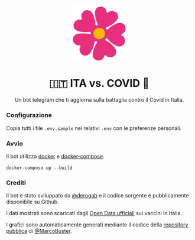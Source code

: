 

<div align="center">
<img src="./assets/images/logo.png" width="150">
</div>
<div align="center">
  <h1 align="center">🇮🇹 ITA vs. COVID 🦠</h1>
  Un bot telegram che ti aggiorna sulla battaglia contro il Covid in Italia.
</div>

### Configurazione
Copia tutti i file `.env.sample` nei relativi `.env` con le preferenze personali.

### Avvio
Il bot utilizza [docker](https://www.docker.com/) e [docker-compose](https://docs.docker.com/compose).
```
docker-compose up --build
```

### Crediti

Il bot è stato sviluppato da [@derogab](https://github.com/MarcoBuster) e il codice sorgente è pubblicamente disponibile su Github. 

I dati mostrati sono scaricati dagli [Open Data ufficiali](https://github.com/italia/covid19-opendata-vaccini) sui vaccini in Italia. 

I grafici sono automaticamente generati mediante il codice della [repository pubblica](https://github.com/MarcoBuster/quanto-manca) di [@MarcoBuster](https://github.com/MarcoBuster).
